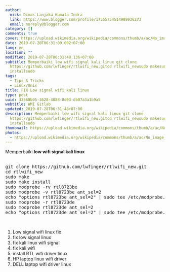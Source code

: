 ```yaml
---
author:
  nick: Dimas Lanjaka Kumala Indra
  link: https://www.blogger.com/profile/17555754514989936273
  email: noreply@blogger.com
category: []
comments: true
cover: https://upload.wikimedia.org/wikipedia/commons/thumb/a/ac/No_image_available.svg/2048px-No_image_available.svg.png
date: 2019-07-28T06:31:00.002+07:00
lang: en
location: ""
modified: 2019-07-28T06:31:48.136+07:00
subtitle: Memperbaiki low wifi signal kali linux git clone
  https://github.com/lwfinger/rtlwifi_new.gitcd rtlwifi_newsudo makesudo make
  installsudo
tags:
  - Tips & Tricks
  - Linux/Unix
title: FIX Low signal wifi kali linux
type: post
uuid: 33560b05-3628-4888-8d93-db07a3a1b9a5
webtitle: WMI Gitlab
updated: 2019-07-28T06:31:48+07:00
description: Memperbaiki low wifi signal kali linux git clone
  https://github.com/lwfinger/rtlwifi_new.gitcd rtlwifi_newsudo makesudo make
  installsudo
thumbnail: https://upload.wikimedia.org/wikipedia/commons/thumb/a/ac/No_image_available.svg/2048px-No_image_available.svg.png
photos:
  - https://upload.wikimedia.org/wikipedia/commons/thumb/a/ac/No_image_available.svg/2048px-No_image_available.svg.png
---
```


<div dir="ltr" style="text-align: left;" trbidi="on">Memperbaiki <b>low wifi signal kali linux</b><br><b>&nbsp;</b> <br><pre>git clone https://github.com/lwfinger/rtlwifi_new.git<br>cd rtlwifi_new<br>sudo make<br>sudo make install<br>sudo modprobe -rv rtl8723be<br>sudo modprobe -v rtl8723be ant_sel=2<br>echo "options rtl8723be ant_sel=2" | sudo tee /etc/modprobe.d/rtl8723be-ant.conf<br>sudo modprobe -r rtl8723de<br>sudo modprobe rtl8723de ant_sel=2<br>echo "options rtl8723de ant_sel=2" | sudo tee /etc/modprobe.d/rtl8723de-ant.conf<br></pre><br><ol style="text-align: left;"><li>Low signal wifi linux fix</li><li>fix low signal linux</li><li>fix kali linux wifi signal</li><li>fix kali wifi</li><li>install RTL wifi driver linux</li><li>HP laptop linux wifi driver</li><li>DELL laptop wifi driver linux</li></ol></div>